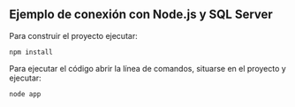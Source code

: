 ## Ejemplo de conexión con Node.js y SQL Server

Para construir el proyecto ejecutar:
```
npm install
```

Para ejecutar el código abrir la línea de comandos, situarse en el proyecto y ejecutar:
```
node app
```